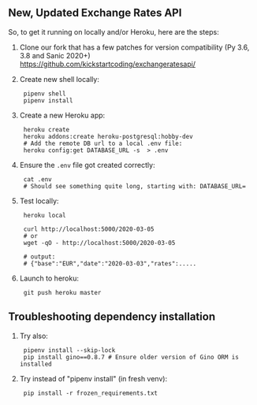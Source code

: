 New, Updated Exchange Rates API
----------------------------------

So, to get it running on locally and/or Heroku, here are the steps:


1. Clone our fork that has a few patches for version compatibility (Py 3.6, 3.8
and Sanic 2020+) <https://github.com/kickstartcoding/exchangeratesapi/>

2. Create new shell locally:

        pipenv shell
        pipenv install

3. Create a new Heroku app:


        heroku create
        heroku addons:create heroku-postgresql:hobby-dev
        # Add the remote DB url to a local .env file:
        heroku config:get DATABASE_URL -s  > .env

4. Ensure the `.env` file got created correctly:


        cat .env
        # Should see something quite long, starting with: DATABASE_URL=



5. Test locally:


        heroku local

        curl http://localhost:5000/2020-03-05
        # or
        wget -qO - http://localhost:5000/2020-03-05

        # output:
        # {"base":"EUR","date":"2020-03-03","rates":.....


6. Launch to heroku:

        git push heroku master


Troubleshooting dependency installation
----------------------------------------

1. Try also:

        pipenv install --skip-lock
        pip install gino==0.8.7 # Ensure older version of Gino ORM is installed

2. Try instead of "pipenv install" (in fresh venv):

        pip install -r frozen_requirements.txt

